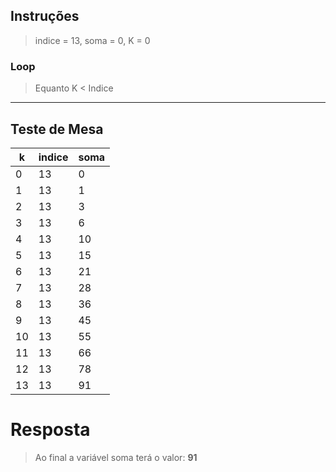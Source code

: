 <h2> Instruções </h2>

> indice = 13, soma = 0, K = 0

<h3> Loop </h3>

> Equanto K < Indice

<hr>

<h2> Teste de Mesa </h2>

| k | indice | soma |
|---| ------ |----- | 
| 0 |   13   |   0  |
| 1 |   13   |   1  |
| 2 |   13   |   3  |
| 3 |   13   |   6  |
| 4 |   13   |  10  |
| 5 |   13   |  15  |
| 6 |   13   |  21  |
| 7 |   13   |  28  |
| 8 |   13   |  36  |
| 9 |   13   |  45  |
|10 |   13   |  55  |
|11 |   13   |  66  |
|12 |   13   |  78  |
|13 |   13   |  91  |

<h1> Resposta </h1>

> <p> Ao final a variável soma terá o valor: <b> 91 </b> </p>